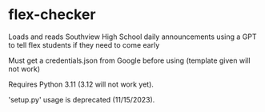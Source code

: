 # flex-checker
Loads and reads Southview High School daily announcements using a GPT to tell flex students if they need to come early

Must get a credentials.json from Google before using (template given will not work)

Requires Python 3.11 (3.12 will not work yet).

'setup.py' usage is deprecated (11/15/2023).